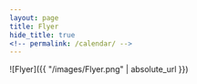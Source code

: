 ```yaml
---
layout: page
title: Flyer
hide_title: true
<!-- permalink: /calendar/ -->
---
```

![Flyer]({{ "/images/Flyer.png" | absolute_url }})